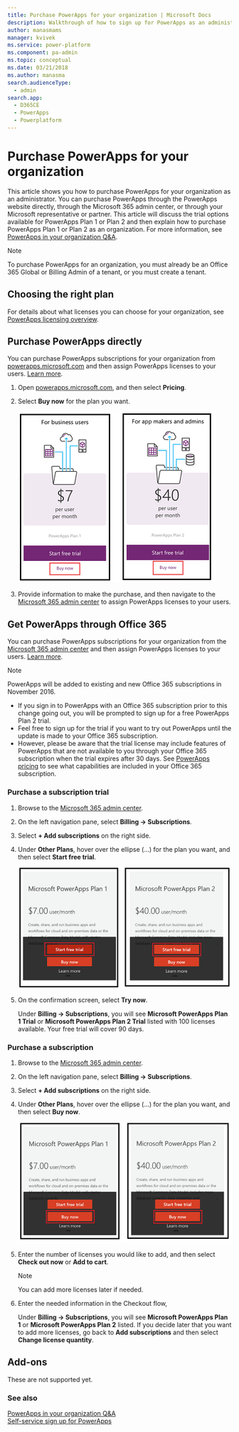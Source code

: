 ```yaml
---
title: Purchase PowerApps for your organization | Microsoft Docs
description: Walkthrough of how to sign up for PowerApps as an administrator.
author: manasmams
manager: kvivek
ms.service: power-platform
ms.component: pa-admin
ms.topic: conceptual
ms.date: 03/21/2018
ms.author: manasma
search.audienceType: 
  - admin
search.app: 
  - D365CE
  - PowerApps
  - Powerplatform
---
```


# Purchase PowerApps for your organization
This article shows you how to purchase PowerApps for your organization as an administrator. You can purchase PowerApps through the PowerApps website directly, through the Microsoft 365 admin center, or through your Microsoft representative or partner. This article will discuss the trial options available for PowerApps Plan 1 or Plan 2 and then explain how to purchase PowerApps Plan 1 or Plan 2 as an organization. For more information, see [PowerApps in your organization Q&A](signup-question-and-answer.md).

> [!NOTE]
>   To purchase PowerApps for an organization, you must already be an Office 365 Global or Billing Admin of a tenant, or you must create a tenant.

## Choosing the right plan
For details about what licenses you can choose for your organization, see [PowerApps licensing overview](pricing-billing-skus.md).

## Purchase PowerApps directly
You can purchase PowerApps subscriptions for your organization from [powerapps.microsoft.com][4] and then assign PowerApps licenses to your users. [Learn more][5].

1. Open [powerapps.microsoft.com][4], and then select **Pricing**.

2. Select **Buy now** for the plan you want.

    ![](./media/signup-for-powerapps-admin/buy-now.png)

3. Provide information to make the purchase, and then navigate to the [Microsoft 365 admin center][6] to assign PowerApps licenses to your users.

## Get PowerApps through Office 365
You can purchase PowerApps subscriptions for your organization from the [Microsoft 365 admin center][6] and then assign PowerApps licenses to your users. [Learn more][5].

> [!NOTE]
> PowerApps will be added to existing and new Office 365 subscriptions in November 2016.
>
> * If you sign in to PowerApps with an Office 365 subscription prior to this change going out, you will be prompted to sign up for a free PowerApps Plan 2 trial.
> * Feel free to sign up for the trial if you want to try out PowerApps until the update is made to your Office 365 subscription.  
> * However, please be aware that the trial license may include features of PowerApps that are not available to you through your Office 365 subscription when the trial expires after 30 days.  See [PowerApps pricing][2] to see what capabilities are included in your Office 365 subscription.


### Purchase a subscription trial
1. Browse to the [Microsoft 365 admin center][6].

2. On the left navigation pane, select **Billing -> Subscriptions**.

3. Select **+ Add subscriptions** on the right side.

4. Under **Other Plans**, hover over the ellipse (...) for the plan you want, and then select **Start free trial**.

    ![](./media/signup-for-powerapps-admin/admin-purchase-trial.png)

5. On the confirmation screen, select **Try now**.

    Under **Billing -> Subscriptions**, you will see **Microsoft PowerApps Plan 1 Trial** or **Microsoft PowerApps Plan 2 Trial** listed with 100 licenses available. Your free trial will cover 90 days.

### Purchase a subscription
1. Browse to the [Microsoft 365 admin center][6].

2. On the left navigation pane, select **Billing -> Subscriptions**.

3. Select **+ Add subscriptions** on the right side.

4. Under **Other Plans**, hover over the ellipse (...) for the plan you want, and then select **Buy now**.

    ![](./media/signup-for-powerapps-admin/admin-purchase-paid.png)

5. Enter the number of licenses you would like to add, and then select **Check out now** or **Add to cart**.

   > [!NOTE]
   > You can add more licenses later if needed.


6. Enter the needed information in the Checkout flow,

    Under **Billing -> Subscriptions**, you will see **Microsoft PowerApps Plan 1** or **Microsoft PowerApps Plan 2** listed. If you decide later that you want to add more licenses, go back to **Add subscriptions** and then select **Change license quantity**.

## Add-ons
These are not supported yet.

### See also
[PowerApps in your organization Q&A](signup-question-and-answer.md)  
[Self-service sign up for PowerApps](/powerapps/maker/signup-for-powerapps)  

<!--Reference links in article-->
[1]: http://go.microsoft.com/fwlink/p/?LinkId=715583
[2]: http://go.microsoft.com/fwlink/p/?LinkId=708209
[4]: https://go.microsoft.com/fwlink/?linkid=832551
[5]: https://support.office.com/article/997596b5-4173-4627-b915-36abac6786dc
[6]: https://admin.microsoft.com/admin/default.aspx
